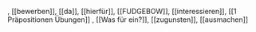 , [[bewerben]], [[da]], [[hierfür]], [[FUDGEBOW]], [[interessieren]], [[1 Präpositionen Übungen]]
, [[Was für ein?]], [[zugunsten]], [[ausmachen]]